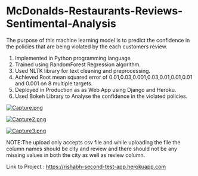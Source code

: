 # McDonalds-Restaurants-Reviews-Sentimental-Analysis

The purpose of this machine learning model is to predict the confidence in the policies that are being violated by the each customers review.

1. Implemented in Python programming language
2. Trained using RandomForest Regression algorithm.
3. Used NLTK library for text cleaning and preprocessing.
4. Achieved Root mean squared error of 0.01,0.03,0.001,0.03,0.01,0.01,0.01 and 0.001 on 8 multiple targets.
5. Deployed in Production as as Web App using Django and Heroku.
6. Used Bokeh Library to Analyse the confidence in the violated policies.

[![Capture.png](https://i.postimg.cc/QdGmFJSW/Capture.png)](https://postimg.cc/kBsKZ80n)


[![Capture2.png](https://i.postimg.cc/6ptHHhRx/Capture2.png)](https://postimg.cc/Xp1cqdQs)

[![Capture3.png](https://i.postimg.cc/k560cF7h/Capture3.png)](https://postimg.cc/QBDYN79p)

NOTE:The upload only accepts csv file and while uploading the file the column names should be city and review and there should not be any missing values in both the city as well as review column.

Link to Project : https://rishabh-second-test-app.herokuapp.com
